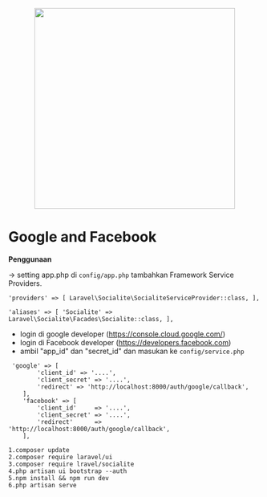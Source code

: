 <p align="center"><a href="https://laravel.com" target="_blank"><img src="https://raw.githubusercontent.com/laravel/art/master/logo-lockup/5%20SVG/2%20CMYK/1%20Full%20Color/laravel-logolockup-cmyk-red.svg" width="400"></a></p>

# Google and Facebook

**Penggunaan**

-> setting app.php di `config/app.php` tambahkan Framework Service Providers.

`'providers' => [
   Laravel\Socialite\SocialiteServiceProvider::class,
],`

`'aliases' => [
    'Socialite' => Laravel\Socialite\Facades\Socialite::class,
],`

- login di google developer (https://console.cloud.google.com/)
- login di Facebook developer (https://developers.facebook.com)
- ambil "app_id" dan "secret_id" dan masukan ke `config/service.php`
```
 'google' => [
        'client_id' => '....',
        'client_secret' => '....',
        'redirect' => 'http://localhost:8000/auth/google/callback',
    ],
    'facebook' => [
        'client_id'     => '....',
        'client_secret' => '....',
        'redirect'      => 'http://localhost:8000/auth/google/callback',
    ],
 ```



 



```
1.composer update
2.composer require laravel/ui
3.composer require lravel/socialite
4.php artisan ui bootstrap --auth
5.npm install && npm run dev
6.php artisan serve
```
